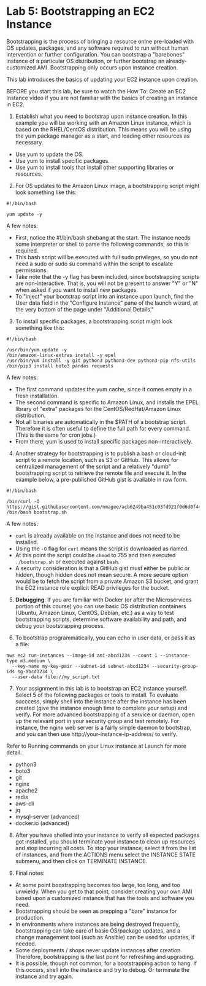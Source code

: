 # Lab 5: Bootstrapping an EC2 Instance

Bootstrapping is the process of bringing a resource onlne pre-loaded with OS updates, packages, and any software required to run without human intervention or further configuration. You can bootstrap a "barebones" instance of a particular OS distribution, or further bootstrap an already-customized AMI. Bootstrapping only occurs upon instance creation.

This lab introduces the basics of updating your EC2 instance upon creation.

BEFORE you start this lab, be sure to watch the How To: Create an EC2 Instance video if you are not familiar with the basics of creating an instance in EC2.

1. Establish what you need to bootstrap upon instance creation. In this example you will be working with an Amazon Linux instance, which is based on the RHEL/CentOS distribution. This means you will be using the yum package manager as a start, and loading other resources as necessary.

- Use yum to update the OS.
- Use yum to install specific packages.
- Use yum to install tools that install other supporting libraries or resources.

2. For OS updates to the Amazon Linux image, a bootstrapping script might look something like this:

```
#!/bin/bash

yum update -y
```

A few notes:

- First, notice the #!/bin/bash shebang at the start. The instance needs some interpreter or shell to parse the following commands, so this is required.
- This bash script will be executed with full sudo privileges, so you do not need a sudo or sudo su command within the script to escalate permissions.
- Take note that the -y flag has been included, since bootstrapping scripts are non-interactive. That is, you will not be present to answer "Y" or "N" when asked if you want to install new packages.
- To "inject" your bootstrap script into an instance upon launch, find the User data field in the "Configure Instance" pane of the launch wizard, at the very bottom of the page under "Additional Details."

3. To install specific packages, a bootstrapping script might look something like this:

```
#!/bin/bash

/usr/bin/yum update -y
/bin/amazon-linux-extras install -y epel
/usr/bin/yum install -y git python3 python3-dev python3-pip nfs-utils
/bin/pip3 install boto3 pandas requests
```

A few notes:

- The first command updates the yum cache, since it comes empty in a fresh installation.
- The second command is specific to Amazon Linux, and installs the EPEL library of "extra" packages for the CentOS/RedHat/Amazon Linux distribution.
- Not all binaries are automatically in the $PATH of a bootstrap script. Therefore it is often useful to define the full path for every command. (This is the same for cron jobs.)
- From there, yum is used to install specific packages non-interactively.

4. Another strategy for bootstrapping is to publish a bash or cloud-init script to a remote location, such as S3 or GitHub. This allows for centralized management of the script and a relatively "dumb" bootstrapping script to retrieve the remote file and execute it. In the example below, a pre-published GitHub gist is available in raw form.

```
#!/bin/bash
      
/bin/curl -O https://gist.githubusercontent.com/nmagee/acb6249ba451c03fd921f0d6d0f442d5/raw/5816fb54963826f953da166bd623a9ba0cd9fa76/bootstrap.sh
/bin/bash bootstrap.sh
```

A few notes:

- `curl` is already available on the instance and does not need to be installed.
- Using the `-O` flag for `curl` means the script is downloaded as named.
- At this point the script could be `chmod` to 755 and then executed `./bootstrap.sh` or executed against `bash`.
- A security consideration is that a GitHub gist must either be public or hidden, though hidden does not mean secure. A more secure option would be to fetch the script from a private Amazon S3 bucket, and grant the EC2 instance role explicit READ privileges for the bucket.

5. **Debugging**: If you are familiar with Docker (or after the Microservices portion of this course) you can use basic OS distribution containers (Ubuntu, Amazon Linux, CentOS, Debian, etc.) as a way to test bootstrapping scripts, determine software availability and path, and debug your bootstrapping process.

6. To bootstrap programmatically, you can echo in user data, or pass it as a file:

```
aws ec2 run-instances --image-id ami-abcd1234 --count 1 --instance-type m3.medium \
  --key-name my-key-pair --subnet-id subnet-abcd1234 --security-group-ids sg-abcd1234 \
  --user-data file://my_script.txt
```

7. Your assignment in this lab is to bootstrap an EC2 instance yourself. Select 5 of the following packages or tools to install. To evaluate succcess, simply shell into the instance after the instance has been created (give the instance enough time to complete your setup) and verify. For more advanced bootstrapping of a service or daemon, open up the relevant port in your security group and test remotely. For instance, the nginx web server is a fairly simple daemon to bootstrap, and you can then use http://your-instance-ip-address/ to verify.

Refer to Running commands on your Linux instance at Launch for more detail.

- python3
- boto3
- git
- nginx
- apache2
- redis
- aws-cli
- jq
- mysql-server (advanced)
- docker.io (advanced)

8. After you have shelled into your instance to verify all expected packages got installed, you should terminate your instance to clean up resources and stop incurring all costs. To stop your instance, select it from the list of instances, and from the ACTIONS menu select the INSTANCE STATE submenu, and then click on TERMINATE INSTANCE.

9. Final notes:

- At some point boostrapping becomes too large, too long, and too unwieldy. When you get to that point, consider creating your own AMI based upon a customized instance that has the tools and software you need.
- Bootstrapping should be seen as prepping a "bare" instance for production.
- In environments where instances are being destroyed frequently, bootstrapping can take care of basic OS/package updates, and a change management tool (such as Ansible) can be used for updates, if needed.
- Some deployments / shops never update instances after creation. Therefore, bootstrapping is the last point for refreshing and upgrading.
- It is possible, though not common, for a bootstrapping action to hang. If this occurs, shell into the instance and try to debug. Or terminate the instance and try again.
